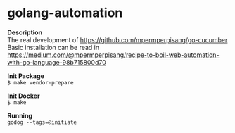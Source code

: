 # golang-automation

**Description**<br/>
The real development of https://github.com/mpermperpisang/go-cucumber
Basic installation can be read in https://medium.com/@mpermperpisang/recipe-to-boil-web-automation-with-go-language-98b715800d70

**Init Package**<br/>
`$ make vendor-prepare`

**Init Docker**<br/>
`$ make`

**Running**<br/>
`godog --tags=@initiate`
